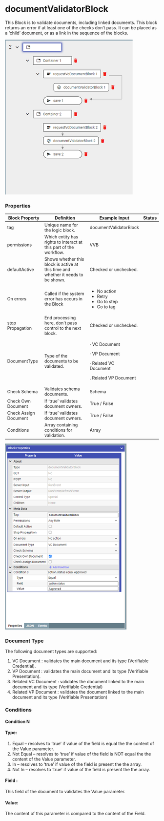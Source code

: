 # documentValidatorBlock

This Block is to validate documents, including linked documents. This block returns an error if at least one of the checks don’t pass. It can be placed as a ‘child’ document, or as a link in the sequence of the blocks.

![](<../.gitbook/assets/image (13).png>)

### Properties

| Block Property        | Definition                                                                        | Example Input                                                                                       | Status |
| --------------------- | --------------------------------------------------------------------------------- | --------------------------------------------------------------------------------------------------- | ------ |
| tag                   | Unique name for the logic block.                                                  | documentValidatorBlock                                                                              |        |
| permissions           | Which entity has rights to interact at this part of the workflow.                 | VVB                                                                                                 |        |
| defaultActive         | Shows whether this block is active at this time and whether it needs to be shown. | Checked or unchecked.                                                                               |        |
| On errors             | Called if the system error has occurs in the Block                                | <p></p><ul><li>No action</li><li>Retry</li><li>Go to step</li><li>Go to tag</li></ul>               |        |
| stop Propagation      | End processing here, don't pass control to the next block.                        | Checked or unchecked.                                                                               |        |
| DocumentType          | Type of the documents to be validated.                                            | <p>· VC Document</p><p>· VP Document</p><p>· Related VC<br>Document</p><p>. Related VP Document</p> |        |
| Check Schema          | Validates schema documents.                                                       | Schema                                                                                              |        |
| Check Own Document    | If ‘true’ validates document owners.                                              | True / False                                                                                        |        |
| Check Assign Document | If ‘true’ validates document owners.                                              | True / False                                                                                        |        |
| Conditions            | Array containing conditions for validation.                                       | Array                                                                                               |        |



![](<../.gitbook/assets/image (23) (1).png>)

### Document Type

The following document types are supported:

1. VC Document : validates the main document and its type (Verifiable Credential).
2. VP Document : validates the main document and its type (Verifiable Presentation).
3. Related VC Document : validates the document linked to the main document and its type (Verifiable Credential)
4. Related VP Document : validates the document linked to the main document and its type (Verifiable Presentation)

### Conditions

#### Condition N

#### Type:

1. Equal – resolves to ‘true’ if value of the field is equal the the content of the Value parameter.
2. Not Equal – resolves to ‘true’ if value of the field is NOT equal the the content of the Value parameter.
3. In – resolves to ‘true’ if value of the field is present the the array.
4. Not In – resolves to ‘true’ if value of the field is present the the array.

#### Field :&#x20;

This field of the document to validates the Value parameter.

#### Value:

The content of this parameter is compared to the content of the Field.
